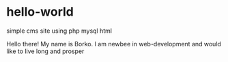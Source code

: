 # hello-world
simple cms site using php mysql html

Hello there!
My name is Borko. I am newbee in web-development and would like to live long and prosper
